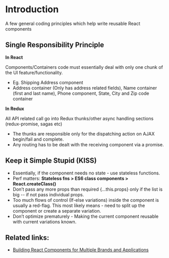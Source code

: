# Introduction

A few general coding principles which help write reusable React components

## Single Responsibility Principle

**In React**

Components/Containers code must essentially deal with only one chunk of the UI feature/functionality.

* Eg. Shipping Address component
* Address container \(Only has address related fields\), Name container \(first and last name\), Phone component, State, City and Zip code container

**In Redux**

All API related call go into Redux thunks/other async handling sections \(redux-promise, sagas etc\)

* The thunks are responsible only for the dispatching action on AJAX begin/fail and complete.
* Any routing has to be dealt with the receiving component via a promise.

## Keep it Simple Stupid \(KISS\)

* Essentially, if the component needs no state - use stateless functions.
* Perf matters: **Stateless fns &gt; ES6 class components &gt; React.createClass\(\)**
* Don’t pass any more props than required {...this.props} only if the list is big -- if not pass individual props.
* Too much flows of control \(If-else variations\) inside the component is usually a red-flag. This most likely means - need to split up the component or create a separate variation.
* Don’t optimize prematurely - Making the current component reusable with current variations known.

## Related links:

* [Building React Components for Multiple Brands and Applications](https://medium.com/walmartlabs/building-react-components-for-multiple-brands-and-applications-7e9157a39db4)

